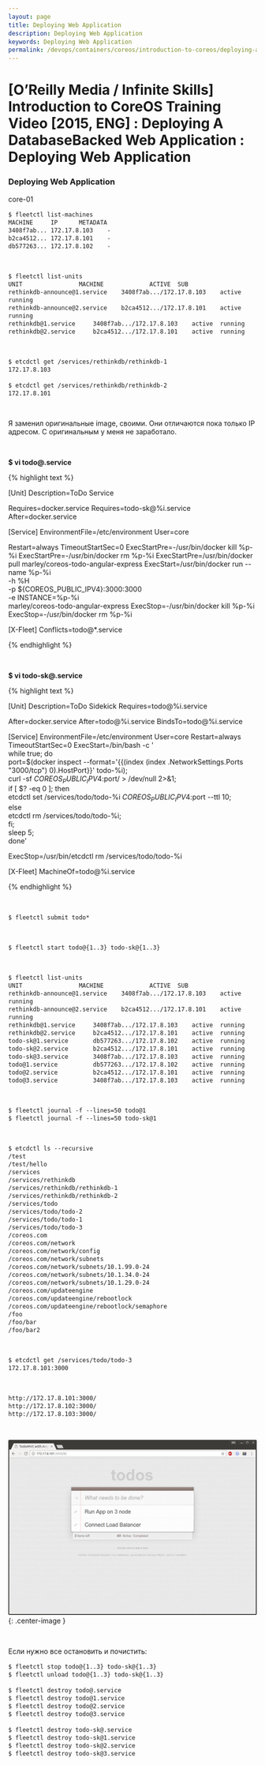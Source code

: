 ```yaml
---
layout: page
title: Deploying Web Application
description: Deploying Web Application
keywords: Deploying Web Application
permalink: /devops/containers/coreos/introduction-to-coreos/deploying-a-database-backed-web-application/deploying-web-application/
---
```


# [O’Reilly Media / Infinite Skills] Introduction to CoreOS Training Video [2015, ENG] : Deploying A DatabaseBacked Web Application : Deploying Web Application

### Deploying Web Application

core-01

    $ fleetctl list-machines
    MACHINE		IP		METADATA
    3408f7ab...	172.17.8.103	-
    b2ca4512...	172.17.8.101	-
    db577263...	172.17.8.102	-

<br/>

    $ fleetctl list-units
    UNIT				MACHINE				ACTIVE	SUB
    rethinkdb-announce@1.service	3408f7ab.../172.17.8.103	active	running
    rethinkdb-announce@2.service	b2ca4512.../172.17.8.101	active	running
    rethinkdb@1.service		3408f7ab.../172.17.8.103	active	running
    rethinkdb@2.service		b2ca4512.../172.17.8.101	active	running

<br/>

    $ etcdctl get /services/rethinkdb/rethinkdb-1
    172.17.8.103

    $ etcdctl get /services/rethinkdb/rethinkdb-2
    172.17.8.101

<br/>

Я заменил оригинальные image, своими. Они отличаются пока только IP адресом.
С оригинальным у меня не заработало.

<br/>

**\$ vi todo@.service**

{% highlight text %}

[Unit]
Description=ToDo Service

Requires=docker.service
Requires=todo-sk@%i.service
After=docker.service

[Service]
EnvironmentFile=/etc/environment
User=core

Restart=always
TimeoutStartSec=0
ExecStartPre=-/usr/bin/docker kill %p-%i
ExecStartPre=-/usr/bin/docker rm %p-%i
ExecStartPre=/usr/bin/docker pull marley/coreos-todo-angular-express
ExecStart=/usr/bin/docker run --name %p-%i \
 -h %H \
 -p \${COREOS_PUBLIC_IPV4}:3000:3000 \
 -e INSTANCE=%p-%i \
 marley/coreos-todo-angular-express
ExecStop=-/usr/bin/docker kill %p-%i
ExecStop=-/usr/bin/docker rm %p-%i

[X-Fleet]
Conflicts=todo@\*.service

{% endhighlight %}

<br/>

**\$ vi todo-sk@.service**

{% highlight text %}

[Unit]
Description=ToDo Sidekick
Requires=todo@%i.service

After=docker.service
After=todo@%i.service
BindsTo=todo@%i.service

[Service]
EnvironmentFile=/etc/environment
User=core
Restart=always
TimeoutStartSec=0
ExecStart=/bin/bash -c '\
while true; do \
 port=$(docker inspect --format=\'{{(index (index .NetworkSettings.Ports "3000/tcp") 0).HostPort}}\' todo-%i); \
 curl -sf ${COREOS_PUBLIC_IPV4}:$port/ > /dev/null 2>&1; \
 if [ $? -eq 0 ]; then \
 etcdctl set /services/todo/todo-%i ${COREOS_PUBLIC_IPV4}:$port --ttl 10; \
 else \
 etcdctl rm /services/todo/todo-%i; \
 fi; \
 sleep 5; \
 done'

ExecStop=/usr/bin/etcdctl rm /services/todo/todo-%i

[X-Fleet]
MachineOf=todo@%i.service

{% endhighlight %}

<br/>

    $ fleetctl submit todo*

<br/>

    $ fleetctl start todo@{1..3} todo-sk@{1..3}

<br/>

    $ fleetctl list-units
    UNIT				MACHINE				ACTIVE	SUB
    rethinkdb-announce@1.service	3408f7ab.../172.17.8.103	active	running
    rethinkdb-announce@2.service	b2ca4512.../172.17.8.101	active	running
    rethinkdb@1.service		3408f7ab.../172.17.8.103	active	running
    rethinkdb@2.service		b2ca4512.../172.17.8.101	active	running
    todo-sk@1.service		db577263.../172.17.8.102	active	running
    todo-sk@2.service		b2ca4512.../172.17.8.101	active	running
    todo-sk@3.service		3408f7ab.../172.17.8.103	active	running
    todo@1.service			db577263.../172.17.8.102	active	running
    todo@2.service			b2ca4512.../172.17.8.101	active	running
    todo@3.service			3408f7ab.../172.17.8.103	active	running

<br/>

    $ fleetctl journal -f --lines=50 todo@1
    $ fleetctl journal -f --lines=50 todo-sk@1

<br/>

    $ etcdctl ls --recursive
    /test
    /test/hello
    /services
    /services/rethinkdb
    /services/rethinkdb/rethinkdb-1
    /services/rethinkdb/rethinkdb-2
    /services/todo
    /services/todo/todo-2
    /services/todo/todo-1
    /services/todo/todo-3
    /coreos.com
    /coreos.com/network
    /coreos.com/network/config
    /coreos.com/network/subnets
    /coreos.com/network/subnets/10.1.99.0-24
    /coreos.com/network/subnets/10.1.34.0-24
    /coreos.com/network/subnets/10.1.29.0-24
    /coreos.com/updateengine
    /coreos.com/updateengine/rebootlock
    /coreos.com/updateengine/rebootlock/semaphore
    /foo
    /foo/bar
    /foo/bar2

<br/>

    $ etcdctl get /services/todo/todo-3
    172.17.8.101:3000

<br/>

    http://172.17.8.101:3000/
    http://172.17.8.102:3000/
    http://172.17.8.103:3000/

<br/>

![coreos cluster](/img/devops/containers/coreos/app6.png 'coreos cluster'){: .center-image }

<br/>

Если нужно все остановить и почистить:

    $ fleetctl stop todo@{1..3} todo-sk@{1..3}
    $ fleetctl unload todo@{1..3} todo-sk@{1..3}

    $ fleetctl destroy todo@.service
    $ fleetctl destroy todo@1.service
    $ fleetctl destroy todo@2.service
    $ fleetctl destroy todo@3.service

    $ fleetctl destroy todo-sk@.service
    $ fleetctl destroy todo-sk@1.service
    $ fleetctl destroy todo-sk@2.service
    $ fleetctl destroy todo-sk@3.service
